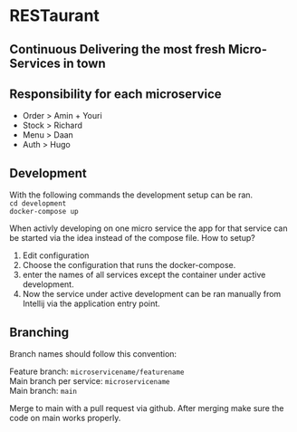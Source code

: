 # RESTaurant
**Continuous Delivering the most fresh Micro-Services in town**
---

## Responsibility for each microservice
- Order > Amin + Youri
- Stock > Richard
- Menu  > Daan
- Auth  > Hugo

## Development
With the following commands the development setup can be ran.  
`cd development`  
`docker-compose up`  
  
When activly developing on one micro service the app for that service can be started via the idea instead of the compose file. How to setup?  
1. Edit configuration  
2. Choose the configuration that runs the docker-compose.  
3. enter the names of all services except the container under active development.  
4. Now the service under active development can be ran manually from Intellij via the application entry point.  

## Branching
Branch names should follow this convention:  
  
Feature branch: `microservicename/featurename`  
Main branch per service: `microservicename`  
Main branch: `main`  
  
Merge to main with a pull request via github. After merging make sure the code on main works properly.  

